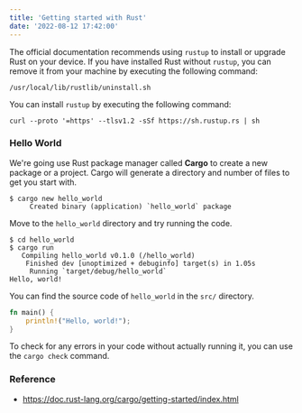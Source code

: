 ```yaml
---
title: 'Getting started with Rust'
date: '2022-08-12 17:42:00'
---
```


The official documentation recommends using `rustup` to install or upgrade Rust on your device.
If you have installed Rust without `rustup`, you can remove it from your machine by executing the following command:

```text
/usr/local/lib/rustlib/uninstall.sh
```

You can install `rustup` by executing the following command:

```text
curl --proto '=https' --tlsv1.2 -sSf https://sh.rustup.rs | sh
```

### Hello World

We're going use Rust package manager called **Cargo** to create a new package or a project.
Cargo will generate a directory and number of files to get you start with.

```text
$ cargo new hello_world
     Created binary (application) `hello_world` package
```

Move to the `hello_world` directory and try running the code.

```text
$ cd hello_world
$ cargo run
   Compiling hello_world v0.1.0 (/hello_world)
    Finished dev [unoptimized + debuginfo] target(s) in 1.05s
     Running `target/debug/hello_world`
Hello, world!
```

You can find the source code of `hello_world` in the `src/` directory.

```rust
fn main() {
    println!("Hello, world!");
}
```

To check for any errors in your code without actually running it, you can use the `cargo check` command.

### Reference

- <https://doc.rust-lang.org/cargo/getting-started/index.html>
